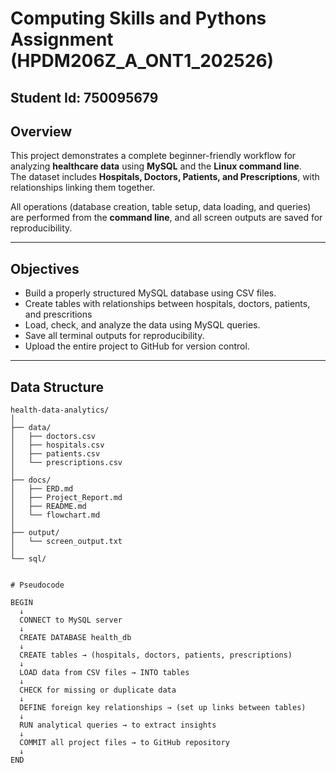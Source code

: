 
#                   Computing Skills and Pythons Assignment (HPDM206Z_A_ONT1_202526)

## Student Id: 750095679


## Overview
This project demonstrates a complete beginner-friendly workflow for analyzing **healthcare data** using **MySQL** and the **Linux command line**.  
The dataset includes **Hospitals, Doctors, Patients, and Prescriptions**, with relationships linking them together.

All operations (database creation, table setup, data loading, and queries) are performed from the **command line**, and all screen outputs are saved for reproducibility.

--- 

##  Objectives
- Build a properly structured MySQL database using CSV files.
- Create tables with relationships between hospitals, doctors, patients, and prescritions
- Load, check, and analyze the data using MySQL queries. 
- Save all terminal outputs for reproducibility. 
- Upload the entire project to GitHub for version control.


---

## Data Structure

```plaintext
health-data-analytics/
│
├── data/
│   ├── doctors.csv
│   ├── hospitals.csv
│   ├── patients.csv
│   └── prescriptions.csv
│
├── docs/
│   ├── ERD.md
│   ├── Project_Report.md
│   ├── README.md
│   └── flowchart.md
│
├── output/
│   └── screen_output.txt
│
└── sql/


# Pseudocode

BEGIN
  ↓
  CONNECT to MySQL server
  ↓
  CREATE DATABASE health_db
  ↓
  CREATE tables → (hospitals, doctors, patients, prescriptions)
  ↓
  LOAD data from CSV files → INTO tables
  ↓
  CHECK for missing or duplicate data
  ↓
  DEFINE foreign key relationships → (set up links between tables)
  ↓
  RUN analytical queries → to extract insights
  ↓
  COMMIT all project files → to GitHub repository
  ↓
END

